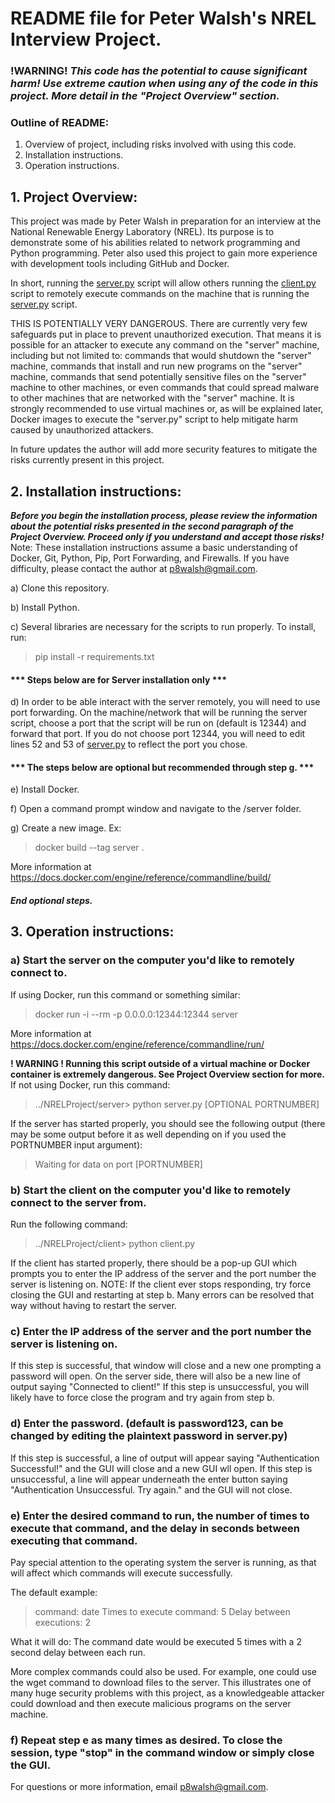 # **README file for Peter Walsh's NREL Interview Project.**
### !WARNING! *This code has the potential to cause significant harm! Use extreme caution when using any of the code in this project. More detail in the "Project Overview" section.*

### Outline of README:
1. Overview of project, including risks involved with using this code.
2. Installation instructions.
3. Operation instructions.

## 1. Project Overview:

This project was made by Peter Walsh in preparation for an interview at the National Renewable Energy Laboratory (NREL). Its purpose is to demonstrate some of his abilities related to network programming and Python programming. Peter also used this project to gain more experience with development tools including GitHub and Docker.
      
In short, running the [server.py] script will allow others running the [client.py] script to remotely execute commands on the machine that is running the [server.py] script.
  
THIS IS POTENTIALLY VERY DANGEROUS. There are currently very few safeguards put in place to prevent unauthorized execution. That means it is possible for an attacker to execute any command on the "server" machine, including but not limited to: commands that would shutdown the "server" machine, commands that install and run new programs on the "server" machine, commands that send potentially sensitive files on the "server" machine to other machines, or even commands that could spread malware to other machines that are networked with the "server" machine. It is strongly recommended to use virtual machines or, as will be explained later, Docker images to execute the "server.py" script to help mitigate harm caused by unauthorized attackers.
  
In future updates the author will add more security features to mitigate the risks currently present in this project.

## 2. Installation instructions:
***Before you begin the installation process, please review the information about the potential risks presented in the second paragraph of the Project Overview. Proceed only if you understand and accept those risks!***
Note: These installation instructions assume a basic understanding of Docker, Git, Python, Pip, Port Forwarding, and Firewalls. If you have difficulty, please contact the author at p8walsh@gmail.com.

a) Clone this repository. 

b) Install Python.

c) Several libraries are necessary for the scripts to run properly. To install, run:
> pip install -r requirements.txt
  
#### *** **Steps below are for Server installation only** ***
d) In order to be able interact with the server remotely, you will need to use port forwarding. On the machine/network that will be running the server script, choose a port that the script will be run on (default is 12344) and forward that port. If you do not choose port 12344, you will need to edit lines 52 and 53 of [server.py] to reflect the port you chose.
      
#### *** **The steps below are optional but recommended through step g.** ***
e) Install Docker.

f) Open a command prompt window and navigate to the /server folder.
      
g) Create a new image. Ex:
> docker build --tag server .

More information at https://docs.docker.com/engine/reference/commandline/build/
##### End optional steps.

## 3. Operation instructions:

### a) Start the server on the computer you'd like to remotely connect to. 
If using Docker, run this command or something similar:
> docker run -i --rm -p 0.0.0.0:12344:12344 server

More information at https://docs.docker.com/engine/reference/commandline/run/

**! WARNING ! Running this script outside of a virtual machine or Docker container is extremely dangerous. See Project Overview section for more.**
If not using Docker, run this command:
> ../NRELProject/server> python server.py [OPTIONAL PORTNUMBER] 
            
If the server has started properly, you should see the following output (there may be some output before it as well depending on if you used the PORTNUMBER input argument):
> Waiting for data on port [PORTNUMBER]

### b) Start the client on the computer you'd like to remotely connect to the server from.
Run the following command:
> ../NRELProject/client> python client.py

If the client has started properly, there should be a pop-up GUI which prompts you to enter the IP address of the server and the port number the server is listening on.
         NOTE: If the client ever stops responding, try force closing the GUI and restarting at step b. Many errors can be resolved that way without having to restart the server.

### c) Enter the IP address of the server and the port number the server is listening on.

 If this step is successful, that window will close and a new one prompting a password will open. On the server side, there will also be a new line of output saying "Connected to client!"
         If this step is unsuccessful, you will likely have to force close the program and try again from step b.
      
### d) Enter the password. (default is password123, can be changed by editing the plaintext password in server.py)

If this step is successful, a line of output will appear saying "Authentication Successful!" and the GUI will close and a new GUI wll open.
If this step is unsuccessful, a line will appear underneath the enter button saying "Authentication Unsuccessful. Try again." and the GUI will not close.

### e) Enter the desired command to run, the number of times to execute that command, and the delay in seconds between executing that command.
Pay special attention to the operating system the server is running, as that will affect which commands will execute successfully.

The default example:
> command: date
 Times to execute command: 5
 Delay between executions: 2

What it will do:
The command date would be executed 5 times with a 2 second delay between each run.
 
More complex commands could also be used. For example, one could use the wget command to download files to the server. This illustrates one of many huge security problems with this project, as a knowledgeable attacker could download and then execute malicious programs on the server machine.

### f) Repeat step e as many times as desired. To close the session, type "stop" in the command window or simply close the GUI.

For questions or more information, email p8walsh@gmail.com.

   [server.py]: <https://github.com/p8walsh/NRELProject/tree/main/server>
   [client.py]: <https://github.com/p8walsh/NRELProject/tree/main/client>
   